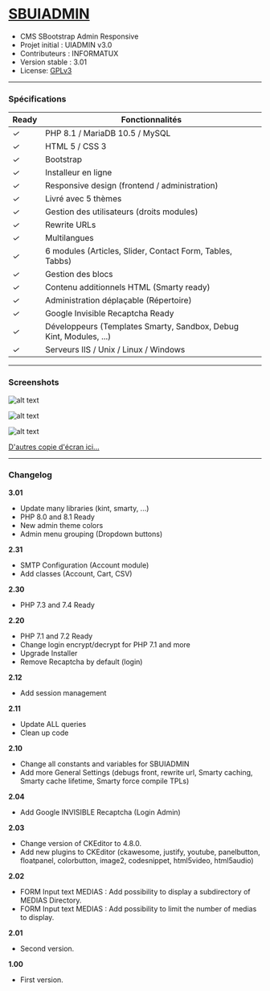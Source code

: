 # [SBUIADMIN](https://github.com/informatux45/sbuiadmin/)
- CMS SBootstrap Admin Responsive
- Projet initial : UIADMIN v3.0
- Contributeurs : INFORMATUX
- Version stable : 3.01
- License: [GPLv3](http://www.gnu.org/licenses/gpl-3.0.fr.html "Licence publique générale GNU v3")

---

### Spécifications

Ready | Fonctionnalités
--- | ---
*✓* | PHP 8.1 / MariaDB 10.5 / MySQL
*✓* | HTML 5 / CSS 3
*✓* | Bootstrap
*✓* | Installeur en ligne
*✓* | Responsive design (frontend / administration)
*✓* | Livré avec 5 thèmes
*✓* | Gestion des utilisateurs (droits modules)
*✓* | Rewrite URLs
*✓* | Multilangues
*✓* | 6 modules (Articles, Slider, Contact Form, Tables, Tabbs)
*✓* | Gestion des blocs
*✓* | Contenu additionnels HTML (Smarty ready)
*✓* | Administration déplaçable (Répertoire)
*✓* | Google Invisible Recaptcha Ready
*✓* | Développeurs (Templates Smarty, Sandbox, Debug Kint, Modules, ...)
*✓* | Serveurs IIS / Unix / Linux / Windows


---

### Screenshots

![alt text](https://informatux.com/tools/demo_github/sbuiadmin-theme-1.jpg "Un thème (front)")

![alt text](https://informatux.com/tools/demo_github/sbuiadmin-login-1.jpg "Login administration")

![alt text](https://informatux.com/tools/demo_github/sbuiadmin-admin-1.jpg "L'administration")

[D'autres copie d'écran ici...](https://informatux.com/tools/demo_img/ "SBUIADMIN Screenshots")

---

### Changelog

**3.01**
- Update many libraries (kint, smarty, ...)
- PHP 8.0 and 8.1 Ready
- New admin theme colors
- Admin menu grouping (Dropdown buttons)

**2.31**
- SMTP Configuration (Account module)
- Add classes (Account, Cart, CSV)

**2.30**
- PHP 7.3 and 7.4 Ready

**2.20**
- PHP 7.1 and 7.2 Ready
- Change login encrypt/decrypt for PHP 7.1 and more
- Upgrade Installer
- Remove Recaptcha by default (login)

**2.12**
- Add session management

**2.11**
- Update ALL queries
- Clean up code

**2.10**
- Change all constants and variables for SBUIADMIN
- Add more General Settings (debugs front, rewrite url, Smarty caching, Smarty cache lifetime, Smarty force compile TPLs)

**2.04**
- Add Google INVISIBLE Recaptcha (Login Admin)

**2.03**
- Change version of CKEditor to 4.8.0.
- Add new plugins to CKEditor (ckawesome, justify, youtube, panelbutton, floatpanel, colorbutton, image2, codesnippet, html5video, html5audio)

**2.02**
- FORM Input text MEDIAS : Add possibility to display a subdirectory of MEDIAS Directory.
- FORM Input text MEDIAS : Add possibility to limit the number of medias to display.

**2.01**
- Second version.

**1.00**
- First version.
